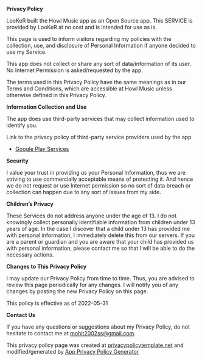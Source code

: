 **Privacy Policy**

LooKeR built the Howl Music app as an Open Source app. This SERVICE is provided by LooKeR at no cost and is intended for use as is.

This page is used to inform visitors regarding my policies with the collection, use, and disclosure of Personal Information if anyone decided to use my Service.

This app does not collect or share any sort of data/information of its user. No Internet Permission is asked/requested by the app.

The terms used in this Privacy Policy have the same meanings as in our Terms and Conditions, which are accessible at Howl Music unless otherwise defined in this Privacy Policy.

**Information Collection and Use**

The app does use third-party services that may collect information used to identify you.

Link to the privacy policy of third-party service providers used by the app

*   [Google Play Services](https://www.google.com/policies/privacy/)

**Security**

I value your trust in providing us your Personal Information, thus we are striving to use commercially acceptable means of protecting it. And hence we do not request or use Internet permission so no sort of data breach or collection can happen due to any sort of issues from my side.

**Children’s Privacy**

These Services do not address anyone under the age of 13. I do not knowingly collect personally identifiable information from children under 13 years of age. In the case I discover that a child under 13 has provided me with personal information, I immediately delete this from our servers. If you are a parent or guardian and you are aware that your child has provided us with personal information, please contact me so that I will be able to do the necessary actions.

**Changes to This Privacy Policy**

I may update our Privacy Policy from time to time. Thus, you are advised to review this page periodically for any changes. I will notify you of any changes by posting the new Privacy Policy on this page.

This policy is effective as of 2022-05-31

**Contact Us**

If you have any questions or suggestions about my Privacy Policy, do not hesitate to contact me at mohit2002ss@gmail.com.

This privacy policy page was created at [privacypolicytemplate.net](https://privacypolicytemplate.net) and modified/generated by [App Privacy Policy Generator](https://app-privacy-policy-generator.nisrulz.com/)
